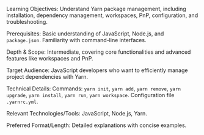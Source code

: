 Learning Objectives: Understand Yarn package management, including installation, dependency management, workspaces, PnP, configuration, and troubleshooting.

Prerequisites: Basic understanding of JavaScript, Node.js, and `package.json`. Familiarity with command-line interfaces.

Depth & Scope: Intermediate, covering core functionalities and advanced features like workspaces and PnP.

Target Audience: JavaScript developers who want to efficiently manage project dependencies with Yarn.

Technical Details: Commands: `yarn init`, `yarn add`, `yarn remove`, `yarn upgrade`, `yarn install`, `yarn run`, `yarn workspace`. Configuration file `.yarnrc.yml`.

Relevant Technologies/Tools: JavaScript, Node.js, Yarn.

Preferred Format/Length: Detailed explanations with concise examples.
